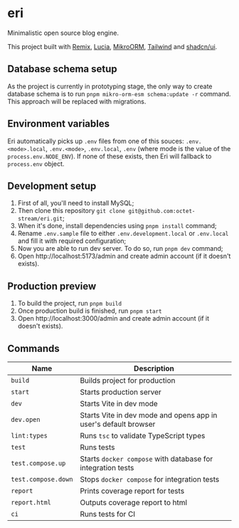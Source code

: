 # eri

Minimalistic open source blog engine.

This project built with [Remix](https://remix.run/), [Lucia](https://lucia-auth.com/), [MikroORM](https://mikro-orm.io/), [Tailwind](https://tailwindcss.com/docs) and [shadcn/ui](https://ui.shadcn.com/).

## Database schema setup

As the project is currently in prototyping stage, the only way to create database schema is to run `pnpm mikro-orm-esm schema:update -r` command.
This approach will be replaced with migrations.

## Environment variables

Eri automatically picks up `.env` files from one of this souces: `.env.<mode>.local`, `.env.<mode>`, `.env.local`, `.env` (where mode is the value of the `process.env.NODE_ENV`).
If none of these exists, then Eri will fallback to `process.env` object.

## Development setup

1. First of all, you'll need to install MySQL;
2. Then clone this repository `git clone git@github.com:octet-stream/eri.git`;
3. When it's done, install dependencies using `pnpm install` command;
4. Rename `.env.sample` file to either `.env.development.local` or `.env.local` and fill it with required configuration;
5. Now you are able to run dev server. To do so, run `pnpm dev` command;
6. Open http://localhost:5173/admin and create admin account (if it doesn't exists).

## Production preview

1. To build the project, run `pnpm build`
2. Once production build is finished, run `pnpm start`
3. Open http://localhost:3000/admin and create admin account (if it doesn't exists).

## Commands

| Name                | Description                                                     |
|---------------------|-----------------------------------------------------------------|
| `build`             | Builds project for production                                   |
| `start`             | Starts production server                                        |
| `dev`               | Starts Vite in dev mode                                         |
| `dev.open`          | Starts Vite in dev mode and opens app in user's default browser |
| `lint:types`        | Runs `tsc` to validate TypeScript types                         |
| `test`              | Runs tests                                                      |
| `test.compose.up`   | Starts `docker compose` with database for integration tests     |
| `test.compose.down` | Stops `docker compose` for integration tests                    |
| `report`            | Prints coverage report for tests                                |
| `report.html`       | Outputs coverage report to html                                 |
| `ci`                | Runs tests for CI                                               |
